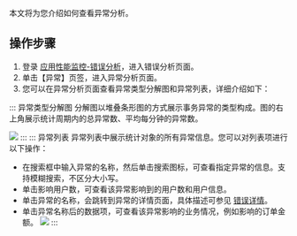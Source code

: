 本文将为您介绍如何查看异常分析。




## 操作步骤

1. 登录 [应用性能监控-错误分析](https://console.cloud.tencent.com/tapm/erroranalysis)，进入错误分析页面。
2. 单击【异常】页签，进入异常分析页面。
3. 您可以在异常分析页面查看异常类型分解图和异常列表，详细介绍如下：
<dx-tabs>
::: 异常类型分解图
分解图以堆叠条形图的方式展示事务异常的类型构成。图的右上角展示统计周期内的总异常数、平均每分钟的异常数。

![](https://main.qcloudimg.com/raw/741bca36d790d026da1642b7fc13a41c.png)
:::
::: 异常列表
异常列表中展示统计对象的所有异常信息。您可以对列表项进行以下操作：

- 在搜索框中输入异常的名称，然后单击搜索图标，可查看指定异常的信息。支持模糊搜索，不区分大小写。
- 单击影响用户数，可查看该异常影响到的用户数和用户信息。
- 单击异常的名称，会跳转到异常的详情页面，具体描述可参见 [错误详情](https://cloud.tencent.com/document/product/1349/52254)。
- 单击异常名称后的数据项，可查看该异常影响的业务情况，例如影响的订单金额。
![](https://main.qcloudimg.com/raw/54fb7a459aa9f718791a5e88858d7492.png)
:::
</dx-tabs>



